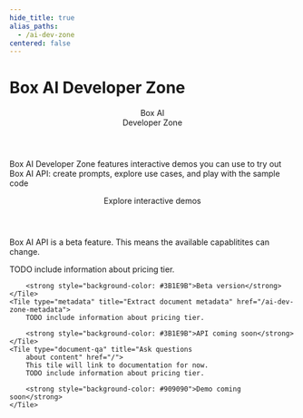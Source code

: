 ```yaml
---
hide_title: true
alias_paths:
  - /ai-dev-zone
centered: false
---
```

# Box AI Developer Zone

<Centered wide id="ai-developer-zone" >
  <HeroImage type="AiDevZone" imageWidth="548" imageHeight="493">
    <Header>
      Box AI</br>
      Developer Zone
    </Header>

Box AI Developer Zone features interactive
demos you can use to try out Box AI API: 
create prompts, explore use cases, and 
play with the sample code
  </HeroImage>
</Centered>

<Centered mid>
  <Header>
    Explore interactive demos
  </Header>
    <p style="text-align: left; margin-left: 0;">
      Box AI API is a beta feature. This means the available
      capablitites can change.
    </p>
  <TileGrid rows="3">
    <Tile type="summarisation" title="Summarize a document" href="/ai-dev-zone-summary">
        TODO include information about pricing tier.

        <strong style="background-color: #3B1E9B">Beta version</strong>
    </Tile>
    <Tile type="metadata" title="Extract document metadata" href="/ai-dev-zone-metadata">
        TODO include information about pricing tier.

        <strong style="background-color: #3B1E9B">API coming soon</strong>
    </Tile>
    <Tile type="document-qa" title="Ask questions
        about content" href="/">
        This tile will link to documentation for now.
        TODO include information about pricing tier.

        <strong style="background-color: #909090">Demo coming soon</strong>
    </Tile>
  </TileGrid>
</Centered>

<!-- <Centered mid>
  <Header>
    AI API reference
  </Header>
  <p style="text-align: left; margin-left: 0;">
    Follow along with our featured guides to help get you up and running
  </p>

  <TileGrid rows="4">
    <Tile type="pen" title="Text generation"
      href="/ai-dev-zone">
        AI API ask about document's content endpoint
    </Tile>
    <Tile type="speach-bubble" title="Q&A"
      href="/ai-dev-zone">
        AI API document Q&A endpoint
    </Tile>
    <Tile type="document" title="Metadata extraction"
      href="/ai-dev-zone">
        Metadata AI API for extrating metadata from a document
    </Tile>
    <Tile type="document" title="Metadata extraction"
      href="/ai-dev-zone">
        Metadata AI API for extrating metadata from a document
    </Tile>
  </TileGrid>
</Centered> -->
